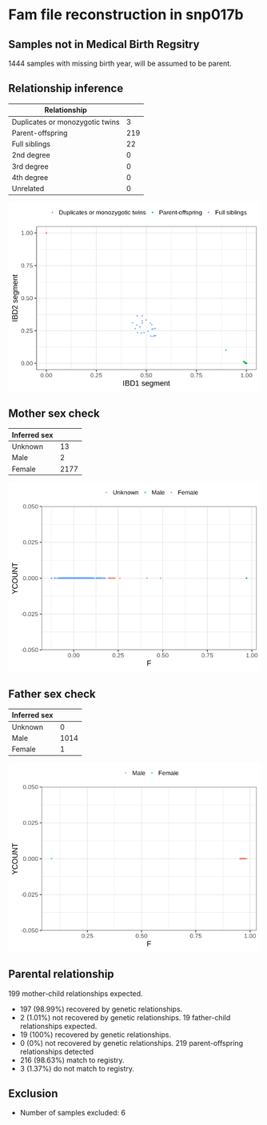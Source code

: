 # Fam file reconstruction in snp017b
## Samples not in Medical Birth Regsitry
1444 samples with missing birth year, will be assumed to be parent.
## Relationship inference
| Relationship |   |
| ------------ | - |
| Duplicates or monozygotic twins| 3 |
| Parent-offspring| 219 |
| Full siblings| 22 |
| 2nd degree| 0 |
| 3rd degree| 0 |
| 4th degree| 0 |
| Unrelated| 0 |

![](fam_reconstruction/ibd_plot.png)
## Mother sex check
| Inferred sex |   |
| ------------ | - |
| Unknown | 13 |
| Male | 2 |
| Female | 2177 |

![](fam_reconstruction/mother_sex_plot.png)
## Father sex check
| Inferred sex |   |
| ------------ | - |
| Unknown | 0 |
| Male | 1014 |
| Female | 1 |

![](fam_reconstruction/father_sex_plot.png)
## Parental relationship
199 mother-child relationships expected.
- 197 (98.99%) recovered by genetic relationships.
- 2 (1.01%) not recovered by genetic relationships.
19 father-child relationships expected.
- 19 (100%) recovered by genetic relationships.
- 0 (0%) not recovered by genetic relationships.
219 parent-offspring relationships detected
- 216 (98.63%) match to registry.
- 3 (1.37%) do not match to registry.
## Exclusion
- Number of samples excluded: 6
